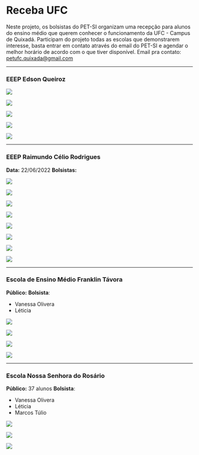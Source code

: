 # Receba UFC

Neste projeto, os bolsistas do PET-SI organizam uma recepção para alunos do ensino médio que querem conhecer o funcionamento da UFC - Campus de Quixadá. Participam do projeto todas as escolas que demonstrarem interesse, basta entrar em contato através do email do PET-SI e agendar o melhor horário de acordo com o que tiver disponível. Email pra contato: petufc.quixada@gmail.com 

***
### EEEP Edson Queiroz

![](./EEEP_Edson_Queiroz/1.jpeg)

![](./EEEP_Edson_Queiroz/2.jpeg)

![](./EEEP_Edson_Queiroz/3.jpeg)

![](./EEEP_Edson_Queiroz/4.jpeg)

![](./EEEP_Edson_Queiroz/5.jpeg)





***
### EEEP Raimundo Célio Rodrigues
**Data:** 22/06/2022
**Bolsistas:**

![](./EEEP_Raimundo_Celio/1.jpeg)

![](./EEEP_Raimundo_Celio/2.jpeg)

![](./EEEP_Raimundo_Celio/3.jpeg)

![](./EEEP_Raimundo_Celio/4.jpeg)

![](./EEEP_Raimundo_Celio/5.jpeg)

![](./EEEP_Raimundo_Celio/6.jpeg)

![](./EEEP_Raimundo_Celio/7.jpeg)

![](./EEEP_Raimundo_Celio/8.jpeg)



***
### Escola de Ensino Médio Franklin Távora

**Público:**
**Bolsista**:
* Vanessa Olivera
* Léticia

![](./EEM_Franklin_Tavora/1.jpeg)

![](./EEM_Franklin_Tavora/2.jpeg)

![](./EEM_Franklin_Tavora/3.jpeg)

![](./EEM_Franklin_Tavora/4.jpeg)



***
### Escola Nossa Senhora do Rosário

**Público:** 37 alunos
**Bolsista**:
* Vanessa Olivera
* Léticia
* Marcos Túlio

![](./Colegio_Nossa_Senhora_do_Rosario/1.jpeg)

![](./Colegio_Nossa_Senhora_do_Rosario/2.jpeg)

![](./Colegio_Nossa_Senhora_do_Rosario/3.jpeg)







